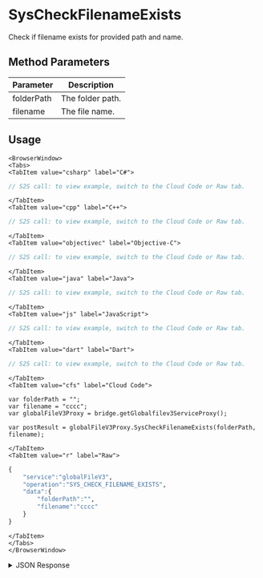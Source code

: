 # SysCheckFilenameExists

Check if filename exists for provided path and name.

<PartialServop service_name="globalFileV3" operation_name="SYS_CHECK_FILENAME_EXISTS" />

## Method Parameters

| Parameter  | Description      |
| ---------- | ---------------- |
| folderPath | The folder path. |
| filename   | The file name.   |

## Usage

```mdx-code-block
<BrowserWindow>
<Tabs>
<TabItem value="csharp" label="C#">
```

```csharp
// S2S call: to view example, switch to the Cloud Code or Raw tab.
```

```mdx-code-block
</TabItem>
<TabItem value="cpp" label="C++">
```

```cpp
// S2S call: to view example, switch to the Cloud Code or Raw tab.
```

```mdx-code-block
</TabItem>
<TabItem value="objectivec" label="Objective-C">
```

```objectivec
// S2S call: to view example, switch to the Cloud Code or Raw tab.
```

```mdx-code-block
</TabItem>
<TabItem value="java" label="Java">
```

```java
// S2S call: to view example, switch to the Cloud Code or Raw tab.
```

```mdx-code-block
</TabItem>
<TabItem value="js" label="JavaScript">
```

```javascript
// S2S call: to view example, switch to the Cloud Code or Raw tab.
```

```mdx-code-block
</TabItem>
<TabItem value="dart" label="Dart">
```

```dart
// S2S call: to view example, switch to the Cloud Code or Raw tab.
```

```mdx-code-block
</TabItem>
<TabItem value="cfs" label="Cloud Code">
```

```cfscript
var folderPath = "";
var filename = "cccc";
var globalFileV3Proxy = bridge.getGlobalfilev3ServiceProxy();

var postResult = globalFileV3Proxy.SysCheckFilenameExists(folderPath, filename);
```

```mdx-code-block
</TabItem>
<TabItem value="r" label="Raw">
```

```r
{
    "service":"globalFileV3",
    "operation":"SYS_CHECK_FILENAME_EXISTS",
    "data":{
        "folderPath":"",
        "filename":"cccc"
    }
}
```

```mdx-code-block
</TabItem>
</Tabs>
</BrowserWindow>
```

<details>
<summary>JSON Response</summary>

```json
{
    "data": {
        "fileDetails": {
            "treeId": "fb3431cd-6e2f-47f1-8100-8941abf6bb4f",
            "fileName": "glogcopy.json",
            "fileSize": 7051,
            "dateUploaded": 1677521119000,
            "etag": "a6f4cd3c065aed36227d3582adc5d952",
            "acl": {
                "member": 2,
                "other": 0
            },
            "version": 2,
            "url": "https://api.internal.braincloudservers.com/groupfiles/bc/g/23782/gr/2bf538d1-19ea-4e14-9862-f979215e09b7/fb3431cd-6e2f-47f1-8100-8941abf6bb4f/6d938c22-3b8c-4b99-a913-2edafed71a83/V2/glogcopy.json",
            "fileId": "6d938c22-3b8c-4b99-a913-2edafed71a83"
        },
        "groupId": "2bf538d1-19ea-4e14-9862-f979215e09b7",
        "exists": true
    },
    "status": 200
}
```

</details>
